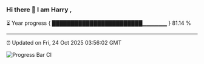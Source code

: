 ### Hi there 👋 I am Harry , 

⏳ Year progress { ████████████████████████▁▁▁▁▁▁ } 81.14 %

---

⏰ Updated on Fri, 24 Oct 2025 03:56:02 GMT

![Progress Bar CI](https://github.com/duykhang68/duykhang68/workflows/Progress%20Bar%20CI/badge.svg)

